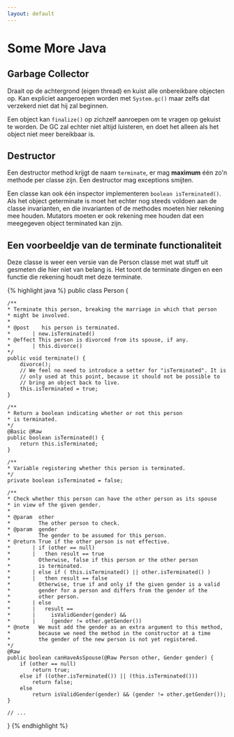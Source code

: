 ```yaml
---
layout: default
---
```


# Some More Java

## Garbage Collector

Draait op de achtergrond (eigen thread) en kuist alle onbereikbare objecten op. Kan expliciet aangeroepen worden met `System.gc()` maar zelfs dat verzekerd niet dat hij zal beginnen.

Een object kan `finalize()` op zichzelf aanroepen om te vragen op gekuist te worden. De GC zal echter niet altijd luisteren, en doet het alleen als het object niet meer bereikbaar is.

## Destructor

Een destructor method krijgt de naam `terminate`, er mag **maximum** één zo'n methode per classe zijn. Een destructor mag exceptions smijten.

Een classe kan ook één inspector implementeren `boolean isTerminated()`. Als het object geterminate is moet het echter nog steeds voldoen aan de classe invarianten, en die invarianten of de methodes moeten hier rekening mee houden. Mutators moeten er ook rekening mee houden dat een meegegeven object terminated kan zijn.

<!--more-->

## Een voorbeeldje van de terminate functionaliteit

Deze classe is weer een versie van de Person classe met wat stuff uit gesmeten die hier niet van belang is. Het toont de terminate dingen en een functie die rekening houdt met deze terminate.

{% highlight java %}
public class Person {

    /**
    * Terminate this person, breaking the marriage in which that person
    * might be involved.
    *
    * @post    his person is terminated.
    *       | new.isTerminated()
    * @effect This person is divorced from its spouse, if any.
    *       | this.divorce()
    */
    public void terminate() {
        divorce();
        // We feel no need to introduce a setter for "isTerminated". It is
        // only used at this point, because it should not be possible to
        // bring an object back to live.
        this.isTerminated = true;
    }

    /**
    * Return a boolean indicating whether or not this person
    * is terminated.
    */
    @Basic @Raw
    public boolean isTerminated() {
        return this.isTerminated;
    }

    /**
    * Variable registering whether this person is terminated.
    */
    private boolean isTerminated = false;

    /**
    * Check whether this person can have the other person as its spouse
    * in view of the given gender.
    *
    * @param  other
    *         The other person to check.
    * @param  gender
    *         The gender to be assumed for this person.
    * @return True if the other person is not effective.
    *       | if (other == null)
    *       |   then result == true
    *         Otherwise, false if this person or the other person
    *         is terminated.
    *       | else if ( this.isTerminated() || other.isTerminated() )
    *       |   then result == false
    *         Otherwise, true if and only if the given gender is a valid
    *         gender for a person and differs from the gender of the
    *         other person.
    *       | else
    *       |   result ==
    *       |     isValidGender(gender) &&
    *       |     (gender != other.getGender())
    * @note   We must add the gender as an extra argument to this method,
    *         because we need the method in the constructor at a time
    *         the gender of the new person is not yet registered.
    */
    @Raw
    public boolean canHaveAsSpouse(@Raw Person other, Gender gender) {
        if (other == null)
            return true;
        else if ((other.isTerminated()) || (this.isTerminated()))
            return false;
        else
            return isValidGender(gender) && (gender != other.getGender());
    }

    // ...
}
{% endhighlight %}
